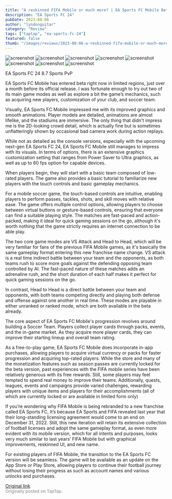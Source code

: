 ```yaml
---
title: "A reskinned FIFA Mobile or much more? | EA Sports FC Mobile Beta - First Impressions"
description: "EA Sports FC 24"
pubDate: 2023-08-06
author: "lyndonguitar"
category: "Review"
tags: ["taptap", "ea-sports-fc-24"]
featured: false
thumb: "/images/reviews/2023-08-06-a-reskinned-fifa-mobile-or-much-more--ea-sports-fc-mobile-beta---first-impressions-0.avif"
---
```


<div class="gallery">
  <img src="/images/reviews/2023-08-06-a-reskinned-fifa-mobile-or-much-more--ea-sports-fc-mobile-beta---first-impressions-0.avif" alt="screenshot" />
  <img src="/images/reviews/2023-08-06-a-reskinned-fifa-mobile-or-much-more--ea-sports-fc-mobile-beta---first-impressions-1.avif" alt="screenshot" />
  <img src="/images/reviews/2023-08-06-a-reskinned-fifa-mobile-or-much-more--ea-sports-fc-mobile-beta---first-impressions-2.avif" alt="screenshot" />
  <img src="/images/reviews/2023-08-06-a-reskinned-fifa-mobile-or-much-more--ea-sports-fc-mobile-beta---first-impressions-3.avif" alt="screenshot" />
  <img src="/images/reviews/2023-08-06-a-reskinned-fifa-mobile-or-much-more--ea-sports-fc-mobile-beta---first-impressions-4.avif" alt="screenshot" />
  <img src="/images/reviews/2023-08-06-a-reskinned-fifa-mobile-or-much-more--ea-sports-fc-mobile-beta---first-impressions-5.avif" alt="screenshot" />
  <img src="/images/reviews/2023-08-06-a-reskinned-fifa-mobile-or-much-more--ea-sports-fc-mobile-beta---first-impressions-6.avif" alt="screenshot" />
  <img src="/images/reviews/2023-08-06-a-reskinned-fifa-mobile-or-much-more--ea-sports-fc-mobile-beta---first-impressions-7.avif" alt="screenshot" />
</div>

EA Sports FC 24
8.7
Sports
PvP

EA Sports FC Mobile has entered beta right now in limited regions, just over a month before its official release. I was fortunate enough to try out two of its main game modes as well as explore a bit the game’s mechanics, such as acquiring new players, customization of your club, and soccer team.

Visually, EA Sports FC Mobile impressed me with its improved graphics and smooth animations. Player models are detailed, animations are almost lifelike, and the stadiums are immersive. The only thing that didn't impress me is the 2D-looking crowd detail, which is actually fine but is sometimes unflatteringly shown by occasional bad camera work during action replays.

While not as detailed as the console versions, especially with the upcoming next-gen EA Sports FC 24, EA Sports FC Mobile still manages to impress with its visuals. In terms of options, there is an extensive graphics customization setting that ranges from Power Saver to Ultra graphics, as well as up to 60 fps option for capable devices.

When players begin, they will start with a basic team composed of low-rated players. The game also provides a basic tutorial to familiarize new players with the touch controls and basic gameplay mechanics.

For a mobile soccer game, the touch-based controls are intuitive, enabling players to perform passes, tackles, shots, and skill moves with relative ease. The game offers multiple control options, allowing players to choose between virtual buttons or gesture-based controls, ensuring that everyone can find a suitable playing style. The matches are fast-paced and action-packed, making it ideal for quick gaming sessions on the go, although it's worth nothing that the game strictly requires an internet connection to be able play.

The two core game modes are VS Attack and Head to Head, which will be very familiar for fans of the previous FIFA Mobile games, as it's basically the same gameplay format entering this new franchise name change. VS attack is a real time indirect battle between your team and the opponents, as both teams rush to score more goals against the defending opposing team controlled by AI. The fast-paced nature of these matches adds an adrenaline rush, and the short duration of each half makes it perfect for quick gaming sessions on the go.

In contrast, Head to Head is a direct battle between your team and opponents, with both teams competing directly and playing both defense and offense against one another in real time. These modes are playable in either unranked or ranked mode, which are both available in the beta already.

The core aspect of EA Sports FC Mobile's progression revolves around building a Soccer Team. Players collect player cards through packs, events, and the in-game market. As they acquire more player cards, they can improve their starting lineup and overall team rating.

As a free-to-play game, EA Sports FC Mobile does incorporate in-app purchases, allowing players to acquire virtual currency or packs for faster progression and acquiring top-rated players. While the store and many of the monetization features such as season passes are currently locked for the beta version, past experiences with the FIFA mobile series have been relatively generous with its free rewards. Still, some players may feel tempted to spend real money to improve their teams. Additionally, quests, leagues, events and campaigns provide varied challenges, rewarding players with unique items and players for their accomplishments (all of which are currently locked or are available in limited form only)

If you’re wondering why FIFA Mobile is being rebranded to a new franchise called EA Sports FC, It’s because EA Sports and FIFA revealed last year that their long-standing licensing agreement would come to an end on December 31, 2022. Still, this new iteration will retain its extensive collection of football licenses and adopt the same gameplay format, as even more evident with its mobile version, which for all intents and purposes, looks very much similar to last years’ FIFA Mobile but with graphical improvements, reskinned UI, and new name.

For existing players of FIFA Mobile, the transition to the EA Sports FC version will be seamless. The game will be available as an update on the App Store or Play Store, allowing players to continue their football journey without losing their progress as such as account names and various unlocks and purchases.

[Original link](https://m.taptap.io/post/6101771?share_id=85b92c5e610f&utm_medium=share&utm_source=discord)<br><span style="font-size: 0.95em; color: #888;">Originally posted on TapTap.</span>
